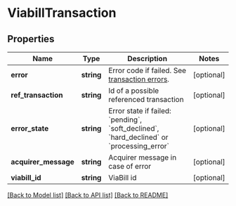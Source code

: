 # ViabillTransaction

## Properties
 Name                 | Type       | Description                                                                                                                      | Notes      
----------------------|------------|----------------------------------------------------------------------------------------------------------------------------------|------------
 **error**            | **string** | Error code if failed. See [transaction errors](https://reference.reepay.com/api/#transaction-errors).                            | [optional] 
 **ref_transaction**  | **string** | Id of a possible referenced transaction                                                                                          | [optional] 
 **error_state**      | **string** | Error state if failed: &#x60;pending&#x60;, &#x60;soft_declined&#x60;, &#x60;hard_declined&#x60; or &#x60;processing_error&#x60; | [optional] 
 **acquirer_message** | **string** | Acquirer message in case of error                                                                                                | [optional] 
 **viabill_id**       | **string** | ViaBill id                                                                                                                       | [optional] 

[[Back to Model list]](../../README.md#documentation-for-models) [[Back to API list]](../../README.md#documentation-for-api-endpoints) [[Back to README]](../../README.md)

